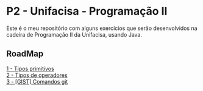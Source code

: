 # P2 - Unifacisa - Programação II

Este é o meu repositório com alguns exercícios que serão desenvolvidos na cadeira de Programação II da Unifacisa, usando Java.

## RoadMap

[1 - Tipos primitivos](doc/TiposPrimitivos.md)  
[2 - Tipos de operadores](doc/TiposDeOperadores.md)  
[3 - [GIST] Comandos git](https://gist.github.com/raquelsouto/340954086b8d504b9dd38e01e5313582)
